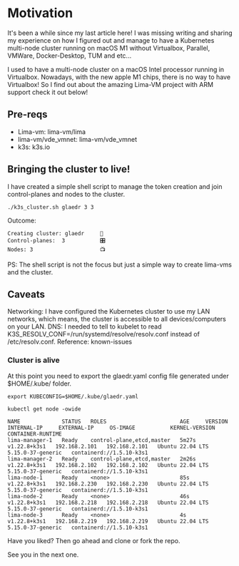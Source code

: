 # Motivation

It's been a while since my last article here! I was missing writing and sharing my experience on how I figured out and manage to have a Kubernetes multi-node cluster running on macOS M1 without Virtualbox, Parallel, VMWare, Docker-Desktop, TUM and etc...

I used to have a multi-node cluster on a macOS Intel processor running in Virtualbox. Nowadays, with the new apple M1 chips, there is no way to have Virtualbox!  So I find out about the amazing Lima-VM project with ARM support check it out below!

## Pre-reqs

* Lima-vm: lima-vm/lima
* lima-vm/vde_vmnet: lima-vm/vde_vmnet
* k3s: k3s.io

## Bringing the cluster to live!

I have created a simple shell script to manage the token creation and join control-planes and nodes to the cluster. 

```(shell)
./k3s_cluster.sh glaedr 3 3
```

Outcome:

```(shell)
Creating cluster: glaedr     🚀
Control-planes:  3           🎛️
Nodes: 3                     📺
```

PS: The shell script is not the focus but just a simple way to create lima-vms and the cluster.  

## Caveats

Networking: I have configured the Kubernetes cluster to use my LAN networks, which means, the cluster is accessible to all devices/computers on your LAN.
DNS: I needed to tell to kubelet to read K3S_RESOLV_CONF=/run/systemd/resolve/resolv.conf instead of /etc/resolv.conf. Reference: known-issues

### Cluster is alive

At this point you need to export the glaedr.yaml config file generated under $HOME/.kube/ folder.

```(shell)
export KUBECONFIG=$HOME/.kube/glaedr.yaml
```

```(shell)
kubectl get node -owide

NAME             STATUS   ROLES                       AGE     VERSION        INTERNAL-IP     EXTERNAL-IP     OS-IMAGE           KERNEL-VERSION      CONTAINER-RUNTIME
lima-manager-1   Ready    control-plane,etcd,master   5m27s   v1.22.8+k3s1   192.168.2.101   192.168.2.101   Ubuntu 22.04 LTS   5.15.0-37-generic   containerd://1.5.10-k3s1
lima-manager-2   Ready    control-plane,etcd,master   2m26s   v1.22.8+k3s1   192.168.2.102   192.168.2.102   Ubuntu 22.04 LTS   5.15.0-37-generic   containerd://1.5.10-k3s1
lima-node-1      Ready    <none>                      85s     v1.22.8+k3s1   192.168.2.230   192.168.2.230   Ubuntu 22.04 LTS   5.15.0-37-generic   containerd://1.5.10-k3s1
lima-node-2      Ready    <none>                      46s     v1.22.8+k3s1   192.168.2.218   192.168.2.218   Ubuntu 22.04 LTS   5.15.0-37-generic   containerd://1.5.10-k3s1
lima-node-3      Ready    <none>                      4s      v1.22.8+k3s1   192.168.2.219   192.168.2.219   Ubuntu 22.04 LTS   5.15.0-37-generic   containerd://1.5.10-k3s1
```

Have you liked? Then go ahead and clone or fork the repo.

See you in the next one.

